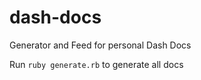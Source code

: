 # dash-docs

Generator and Feed for personal Dash Docs

Run `ruby generate.rb` to generate all docs
